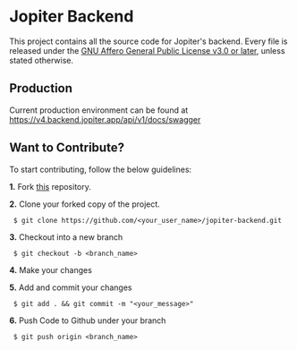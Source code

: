 # Jopiter Backend

This project contains all the source code for Jopiter's backend. Every file is released under the [GNU Affero General Public License v3.0 or later](LICENSE), unless stated otherwise.

## Production
Current production environment can be found at https://v4.backend.jopiter.app/api/v1/docs/swagger

  
## Want to Contribute?

To start contributing, follow the below guidelines: 

**1.**  Fork [this](git@github.com:Contributed-Repositories/jopiter-backend.git) repository.

**2.**  Clone your forked copy of the project.

     $ git clone https://github.com/<your_user_name>/jopiter-backend.git

     
**3.** Checkout into a new branch 

     $ git checkout -b <branch_name>

**4.** Make your changes

**5.** Add and commit your changes

     $ git add . && git commit -m "<your_message>"
     
**6.** Push Code to Github under your branch 

     $ git push origin <branch_name>   
